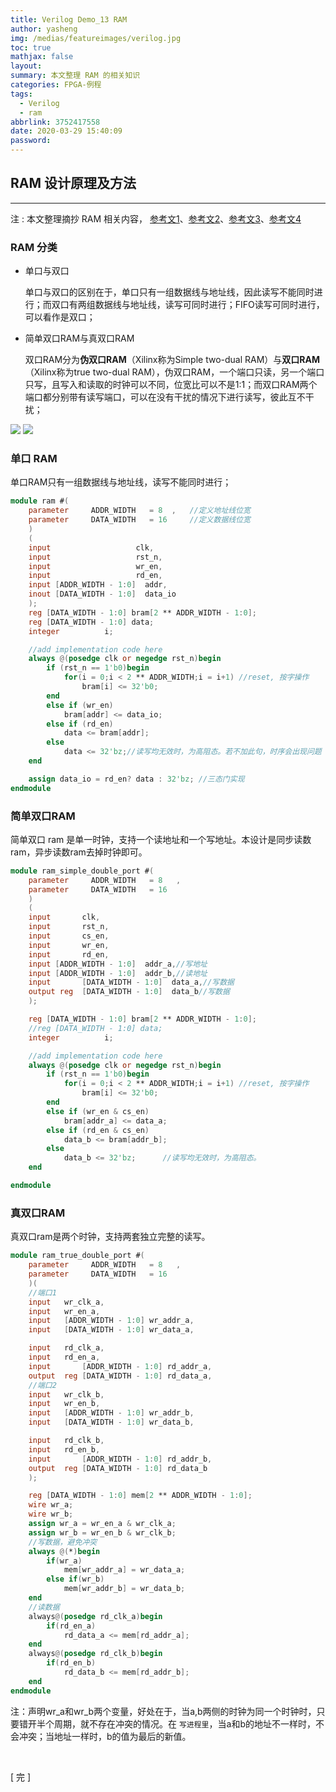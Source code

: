 ```yaml
---
title: Verilog Demo_13 RAM
author: yasheng
img: /medias/featureimages/verilog.jpg
toc: true
mathjax: false
layout: 
summary: 本文整理 RAM 的相关知识
categories: FPGA-例程
tags:
  - Verilog
  - ram
abbrlink: 3752417558
date: 2020-03-29 15:40:09
password:
---
```


## RAM 设计原理及方法

---

注 : 本文整理摘抄 RAM 相关内容， [参考文1](https://blog.csdn.net/bleauchat/article/details/85557869)、[参考文2](https://blog.csdn.net/Stynis/article/details/80555825)、[参考文3](https://zhuanlan.zhihu.com/p/93231539)、[参考文4](https://wenku.baidu.com/view/2b928f8e700abb68a882fb06.html)

### RAM 分类

- 单口与双口

  单口与双口的区别在于，单口只有一组数据线与地址线，因此读写不能同时进行；而双口有两组数据线与地址线，读写可同时进行；FIFO读写可同时进行，可以看作是双口；

- 简单双口RAM与真双口RAM

  双口RAM分为**伪双口RAM**（Xilinx称为Simple two-dual RAM）与**双口RAM**（Xilinx称为true two-dual RAM），伪双口RAM，一个端口只读，另一个端口只写，且写入和读取的时钟可以不同，位宽比可以不是1:1；而双口RAM两个端口都分别带有读写端口，可以在没有干扰的情况下进行读写，彼此互不干扰；

<img src="/images/post_images/verilog_demo_13_ram/ram_1.png">

<img src="/images/post_images/verilog_demo_13_ram/ram_2.png">

###  单口 RAM

单口RAM只有一组数据线与地址线，读写不能同时进行；

```verilog
module ram #(
    parameter     ADDR_WIDTH   = 8	,	//定义地址线位宽
    parameter     DATA_WIDTH   = 16		//定义数据线位宽
    )
    (
    input                   clk,
    input                   rst_n,
    input                   wr_en,
    input                   rd_en,
    input [ADDR_WIDTH - 1:0]  addr,
    inout [DATA_WIDTH - 1:0]  data_io
    );
    reg [DATA_WIDTH - 1:0] bram[2 ** ADDR_WIDTH - 1:0];           
    reg [DATA_WIDTH - 1:0] data;
    integer          i;

    //add implementation code here 
    always @(posedge clk or negedge rst_n)begin
        if (rst_n == 1'b0)begin
            for(i = 0;i < 2 ** ADDR_WIDTH;i = i+1) //reset, 按字操作
                bram[i] <= 32'b0;
        end
        else if (wr_en)
            bram[addr] <= data_io;
        else if (rd_en) 
            data <= bram[addr];
        else
            data <= 32'bz;//读写均无效时，为高阻态。若不加此句，时序会出现问题
    end

    assign data_io = rd_en? data : 32'bz; //三态门实现
endmodule
```

### 简单双口RAM

简单双口 ram 是单一时钟，支持一个读地址和一个写地址。本设计是同步读数ram，异步读数ram去掉时钟即可。

```verilog
module ram_simple_double_port #(
    parameter     ADDR_WIDTH   = 8   ,  
    parameter     DATA_WIDTH   = 16
    )
    (
    input		clk,
    input		rst_n,
    input		cs_en,
    input		wr_en,
    input		rd_en,
    input [ADDR_WIDTH - 1:0]  addr_a,//写地址
    input [ADDR_WIDTH - 1:0]  addr_b,//读地址
    input 		[DATA_WIDTH - 1:0]  data_a,//写数据
    output reg 	[DATA_WIDTH - 1:0]  data_b//写数据
    );

    reg [DATA_WIDTH - 1:0] bram[2 ** ADDR_WIDTH - 1:0];           
    //reg [DATA_WIDTH - 1:0] data;
    integer          i;

    //add implementation code here 
    always @(posedge clk or negedge rst_n)begin
        if (rst_n == 1'b0)begin
            for(i = 0;i < 2 ** ADDR_WIDTH;i = i+1) //reset, 按字操作
                bram[i] <= 32'b0;
        end
        else if (wr_en & cs_en)
            bram[addr_a] <= data_a;
        else if (rd_en & cs_en) 
            data_b <= bram[addr_b];
        else
            data_b <= 32'bz;      //读写均无效时，为高阻态。
    end

endmodule
```



### 真双口RAM

真双口ram是两个时钟，支持两套独立完整的读写。

```verilog
module ram_true_double_port #(
	parameter     ADDR_WIDTH   = 8   ,  
    parameter     DATA_WIDTH   = 16
    )(
    //端口1
	input	wr_clk_a,
	input	wr_en_a,
	input	[ADDR_WIDTH - 1:0] wr_addr_a,
	input	[DATA_WIDTH - 1:0] wr_data_a,

	input	rd_clk_a,
	input	rd_en_a,
	input		[ADDR_WIDTH - 1:0] rd_addr_a,
	output	reg [DATA_WIDTH - 1:0] rd_data_a,
	//端口2
	input	wr_clk_b,
	input	wr_en_b,
	input	[ADDR_WIDTH - 1:0] wr_addr_b,
	input	[DATA_WIDTH - 1:0] wr_data_b,

	input	rd_clk_b,
	input	rd_en_b,
	input		[ADDR_WIDTH - 1:0] rd_addr_b,
	output	reg [DATA_WIDTH - 1:0] rd_data_b
	);

	reg [DATA_WIDTH - 1:0] mem[2 ** ADDR_WIDTH - 1:0];   
	wire wr_a;
	wire wr_b;
	assign wr_a = wr_en_a & wr_clk_a;
	assign wr_b = wr_en_b & wr_clk_b;
	//写数据，避免冲突
	always @(*)begin
		if(wr_a)
			mem[wr_addr_a] = wr_data_a;
		else if(wr_b)
			mem[wr_addr_b] = wr_data_b;
	end
	//读数据
	always@(posedge rd_clk_a)begin
		if(rd_en_a)
			rd_data_a <= mem[rd_addr_a];
	end
	always@(posedge rd_clk_b)begin
		if(rd_en_b)
			rd_data_b <= mem[rd_addr_b];
	end
endmodule
```

注：声明wr_a和wr_b两个变量，好处在于，当a,b两侧的时钟为同一个时钟时，只要错开半个周期，就不存在冲突的情况。在 `写进程里`，当a和b的地址不一样时，不会冲突；当地址一样时，b的值为最后的新值。

​    

[   完  ]



